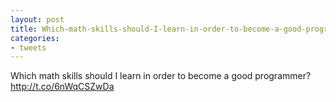 ```yaml
---
layout: post
title: Which-math-skills-should-I-learn-in-order-to-become-a-good-programmer
categories:
- tweets
---
```

Which math skills should I learn in order to become a good programmer? http://t.co/6nWqCSZwDa